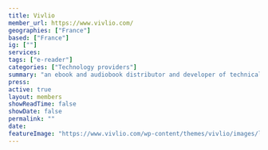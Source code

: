 ```yaml
---
title: Vivlio
member_url: https://www.vivlio.com/
geographies: ["France"]
based: ["France"]
ig: [""] 
services: 
tags: ["e-reader"]
categories: ["Technology providers"]
summary: "an ebook and audiobook distributor and developer of technical solutions for ebook distribution, including e-readers, desktop and mobile applications."
press:
active: true
layout: members
showReadTime: false
showDate: false
permalink: ""
date: 
featureImage: "https://www.vivlio.com/wp-content/themes/vivlio/images/logo-vivlio.png"
---
```



